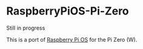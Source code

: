 # RaspberryPiOS-Pi-Zero

Still in progress

This is a port of [Raspberry Pi OS](https://github.com/s-matyukevich/raspberry-pi-os) for the Pi Zero (W).
